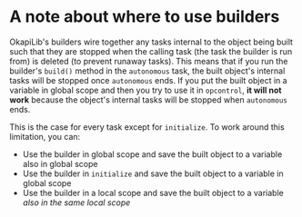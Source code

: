 # A note about where to use builders

OkapiLib's builders wire together any tasks internal to the object being built such that they are
stopped when the calling task (the task the builder is run from) is deleted (to prevent runaway
tasks). This means that if you run the builder's `build()` method in the `autonomous` task, the
built object's internal tasks will be stopped once `autonomous` ends. If you put the built object in
a variable in global scope and then you try to use it in `opcontrol`, **it will not work** because
the object's internal tasks will be stopped when `autonomous` ends.

This is the case for every task except for `initialize`. To work around this limitation, you can:
- Use the builder in global scope and save the built object to a variable also in global scope
- Use the builder in `initialize` and save the built object to a variable in global scope
- Use the builder in a local scope and save the built object to a variable _also in the same local
scope_ 
